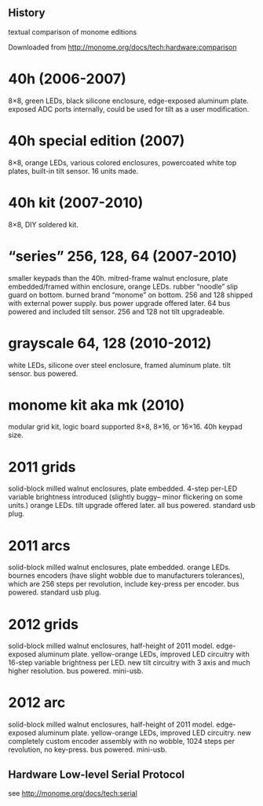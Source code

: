 History
-------
textual comparison of monome editions

Downloaded from http://monome.org/docs/tech:hardware:comparison

# 40h (2006-2007)

8×8, green LEDs, black silicone enclosure, edge-exposed aluminum plate. exposed ADC ports internally, could be used for tilt as a user modification.

# 40h special edition (2007)

8×8, orange LEDs, various colored enclosures, powercoated white top plates, built-in tilt sensor. 16 units made.

# 40h kit (2007-2010)

8×8, DIY soldered kit.

# “series” 256, 128, 64 (2007-2010)

smaller keypads than the 40h. mitred-frame walnut enclosure, plate embedded/framed within enclosure, orange LEDs. rubber “noodle” slip guard on bottom. burned brand “monome” on bottom. 256 and 128 shipped with external power supply. bus power upgrade offered later. 64 bus powered and included tilt sensor. 256 and 128 not tilt upgradeable.

# grayscale 64, 128 (2010-2012)

white LEDs, silicone over steel enclosure, framed aluminum plate. tilt sensor. bus powered.

# monome kit aka mk (2010)

modular grid kit, logic board supported 8×8, 8×16, or 16×16. 40h keypad size.

# 2011 grids

solid-block milled walnut enclosures, plate embedded. 4-step per-LED variable brightness introduced (slightly buggy– minor flickering on some units.) orange LEDs. tilt upgrade offered later. all bus powered. standard usb plug.

# 2011 arcs

solid-block milled walnut enclosures, plate embedded. orange LEDs. bournes encoders (have slight wobble due to manufacturers tolerances), which are 256 steps per revolution, include key-press per encoder. bus powered. standard usb plug.

# 2012 grids

solid-block milled walnut enclosures, half-height of 2011 model. edge-exposed aluminum plate. yellow-orange LEDs, improved LED circuitry with 16-step variable brightness per LED. new tilt circuitry with 3 axis and much higher resolution. bus powered. mini-usb.

# 2012 arc

solid-block milled walnut enclosures, half-height of 2011 model. edge-exposed aluminum plate. yellow-orange LEDs, improved LED circuitry. new completely custom encoder assembly with no wobble, 1024 steps per revolution, no key-press. bus powered. mini-usb.

Hardware Low-level Serial Protocol
----------------------------------

see http://monome.org/docs/tech:serial
